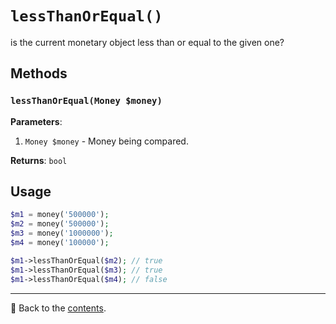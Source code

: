 # `lessThanOrEqual()`

is the current monetary object less than or equal to the given one?

## Methods

### `lessThanOrEqual(Money $money)`
**Parameters**:
1. `Money $money` - Money being compared.

**Returns**: `bool`

## Usage

```php
$m1 = money('500000');
$m2 = money('500000');
$m3 = money('1000000');
$m4 = money('100000');

$m1->lessThanOrEqual($m2); // true
$m1->lessThanOrEqual($m3); // true
$m1->lessThanOrEqual($m4); // false
```

---

📌 Back to the [contents](/docs/04_money/README.md).
